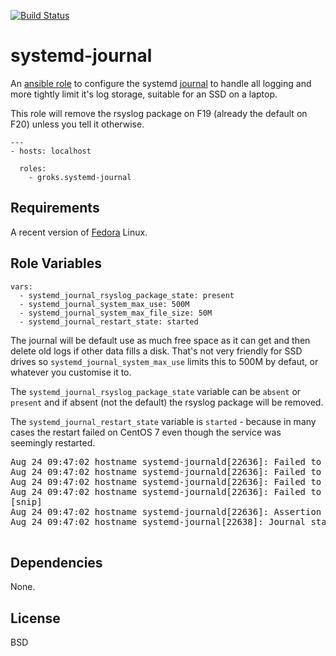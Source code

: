 [![Build Status](https://travis-ci.com/CSCfi/ansible-systemd-journal.svg?branch=master)](https://travis-ci.com/CSCfi/ansible-systemd-journal)

systemd-journal
========

An [ansible role](https://galaxy.ansibleworks.com/list#/roles/221) to configure
the systemd [journal](http://0pointer.de/blog/projects/systemctl-journal.html)
to handle all logging and more tightly limit it's log storage, suitable for an
SSD on a laptop.

This role will remove the rsyslog package on F19 (already the default on F20)
unless you tell it otherwise.

    ---
    - hosts: localhost

      roles:
        - groks.systemd-journal

Requirements
------------

A recent version of [Fedora](https://fedoraproject.org/get-fedora) Linux.

Role Variables
--------------

    vars:
      - systemd_journal_rsyslog_package_state: present
      - systemd_journal_system_max_use: 500M
      - systemd_journal_system_max_file_size: 50M
      - systemd_journal_restart_state: started

The journal will be default use as much free space as it can get and then delete
old logs if other data fills a disk. That's not very friendly for SSD drives so
`systemd_journal_system_max_use` limits this to 500M by defaut, or whatever you
customise it to.

The `systemd_journal_rsyslog_package_state` variable can be `absent` or
`present` and if absent (not the default) the rsyslog package will be removed.

The `systemd_journal_restart_state` variable is `started` - because in many cases the restart failed on CentOS 7 even though the service was seemingly restarted.

<pre>
Aug 24 09:47:02 hostname systemd-journald[22636]: Failed to set file attributes: Operation not supported
Aug 24 09:47:02 hostname systemd-journald[22636]: Failed to create new runtime journal: No such file or directory
Aug 24 09:47:02 hostname systemd-journald[22636]: Failed to set file attributes: Operation not supported
Aug 24 09:47:02 hostname systemd-journald[22636]: Failed to set file attributes: Operation not supported
[snip]
Aug 24 09:47:02 hostname systemd-journald[22636]: Assertion 'f' failed at src/journal/journal-file.c:132, function journal_file_close(). Aborting.
Aug 24 09:47:02 hostname systemd-journal[22638]: Journal started

</pre>

Dependencies
------------

None.

License
-------

BSD
